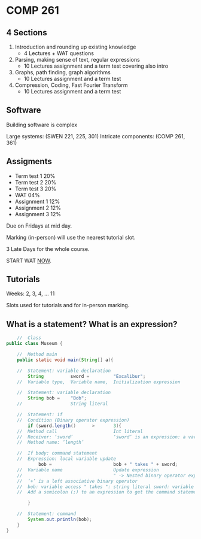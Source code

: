 # COMP 261

## 4 Sections

1. Introduction and rounding up existing knowledge
    - 4 Lectures + WAT questions
2. Parsing, making sense of text, regular expressions
    - 10 Lectures assignment and a term test covering also intro
3. Graphs, path finding, graph algorithms
    - 10 Lectures assignment and a term test
4. Compression, Coding, Fast Fourier Transform
    - 10 Lectures assignment and a term test

## Software

Building software is complex

Large systems: (SWEN 221, 225, 301)
Intricate components: (COMP 261, 361)

## Assigments

- Term test 1       20%
- Term test 2       20%
- Term test 3       20%
- WAT               04%
- Assignment 1      12%
- Assignment 2      12%
- Assignment 3      12%

Due on Fridays at mid day.

Marking (in-person) will use the nearest tutorial slot.

3 Late Days for the whole course.


START WAT [NOW](https://ecs.wgtn.ac.nz/cgi-bin/comp261-questions).

## Tutorials

Weeks: 2, 3, 4, ... 11

Slots used for tutorials and for in-person marking.

## What is a statement? What is an expression?

```java
    //  Class
public class Museum { 

    //  Method main
    public static void main(String[] a){ 

    //  Statement: variable declaration
        String          sword =         "Excalibur"; 
    //  Variable type,  Variable name,  Initialization expression

    //  Statement: variable declaration
        String bob =    "Bob";
    //                  String literal 

    //  Statement: if
    //  Condition (Binary operator expression)
        if (sword.length()      >       3){ 
    //  Method call                     Int literal
    //  Receiver: ‘sword’               ‘sword’ is an expression: a variable access
    //  Method name: ‘length’

    //  If body: command statement
    //  Expression: local variable update
            bob =                       bob + " takes " + sword;
    //  Variable name                   Update expression
    //                                  " -> Nested binary operator expression
    //  ‘+’ is a left associative binary operator
    //  bob: variable access " takes ": string literal sword: variable access
    //  Add a semicolon (;) to an expression to get the command statement.

        }

    //  Statement: command
        System.out.println(bob); 
    }
}
```

